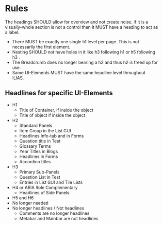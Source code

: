 # Rules
The headings SHOULD allow for overview and not create noise. 
If it is a visually-whole section is not a control then it MUST have a heading to act as a label. 
* There MUST be exactly one single h1 level per page. This is not necessarily the first element. 
* Nesting SHOULD not have holes in it like h3 following h1 or h5 following h3 . 
* The Breadcrumb does no longer bearing a h2 and thus h2 is freed up for use. 
* Same UI-Elements MUST have the same headline level throughout ILIAS.

## Headlines for specific UI-Elements
* H1 
  * Title of Container, if inside the object
  * Title of object if inside the object
* H2 
  * Standard Panels
  * Item Group in the List GUI 
  * Headlines Info-tab and in Forms
  * Question title in Test 
  * Glossary Terms
  * Year Titles in Blogs
  * Headlines in Forms
  * Accordion titles 
* H3
  * Primary Sub-Panels
  * Question List in Test 
  * Entries in List GUI and Tile Lists
* H4 or ARIA Role Complementary 
    - Headlines of Side Panels 
*  H5 and H6
  * No longer needed
* No longer headlines / Not headlines
  * Comments are no longer headlines
  * Metabar and Mainbar are not headlines
